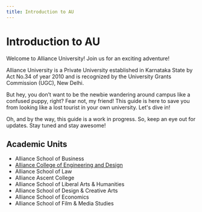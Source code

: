 ```yaml
---
title: Introduction to AU
---
```


# Introduction to AU

Welcome to Alliance University! Join us for an exciting adventure!

Alliance University is a Private University established in Karnataka State by Act No.34 of year 2010 and is recognized by the University Grants Commission (UGC), New Delhi.

But hey, you don’t want to be the newbie wandering around campus like a confused puppy, right? Fear not, my friend! This guide is here to save you from looking like a lost tourist in your own university. Let's dive in!

Oh, and by the way, this guide is a work in progress. So, keep an eye out for updates. Stay tuned and stay awesome!

## Academic Units
* Alliance School of Business
* [Alliance College of Engineering and Design](aced.md)
* Alliance School of Law
* Alliance Ascent College
* Alliance School of Liberal Arts & Humanities
* Alliance School of Design & Creative Arts
* Alliance School of Economics
* Alliance School of Film & Media Studies
